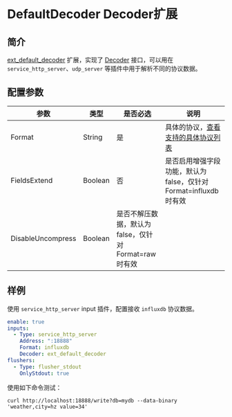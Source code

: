 # DefaultDecoder Decoder扩展

## 简介

[ext_default_decoder](https://github.com/alibaba/ilogtail/blob/main/plugins/extension/default_decoder/default_decoder.go) 扩展，实现了 [Decoder](https://github.com/alibaba/ilogtail/blob/main/pkg/pipeline/extensions/decoder.go) 接口，可以用在 `service_http_server`、`udp_server` 等插件中用于解析不同的协议数据。


## 配置参数
| 参数                | 类型      | 是否必选                              | 说明                                                                                                  |
|-------------------|---------|-----------------------------------|-----------------------------------------------------------------------------------------------------|
| Format            | String  | 是                                 | 具体的协议，[查看支持的具体协议列表](https://github.com/alibaba/ilogtail/blob/master/helper/decoder/common/comon.go) |
| FieldsExtend      | Boolean | 否                                 | 是否启用增强字段功能，默认为false，仅针对Format=influxdb时有效                                                           |
| DisableUncompress | Boolean | 是否不解压数据，默认为false，仅针对Format=raw时有效 |


## 样例

使用 `service_http_server` input 插件，配置接收 `influxdb` 协议数据。

```yaml
enable: true
inputs:
  - Type: service_http_server
    Address: ":18888"
    Format: influxdb
    Decoder: ext_default_decoder
flushers:
  - Type: flusher_stdout
    OnlyStdout: true
```

使用如下命令测试：
```shell
curl http://localhost:18888/write?db=mydb --data-binary 'weather,city=hz value=34'
```